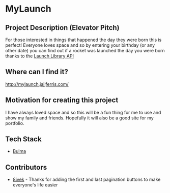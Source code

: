 # MyLaunch

## Project Description (Elevator Pitch)

For those interested in things that happened the day they were born this is perfect! Everyone loves space and so by entering your birthday (or any other date) you can find out if a rocket was launched the day you were born thanks to the [Launch Library API](https://www.launchlibrary.net/docs/1.3/api.html#tippitytop)

## Where can I find it?

http://mylaunch.jajjferris.com/

## Motivation for creating this project

I have always loved space and so this will be a fun thing for me to use and show my family and friends. Hopefully it will also be a good site for my portfolio.

## Tech Stack

* [Bulma](https://bulma.io/)

## Contributors

* [8ivek](https://github.com/8ivek) - Thanks for adding the first and last pagination buttons to make everyone's life easier
